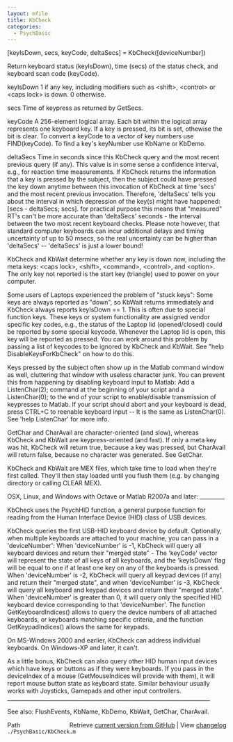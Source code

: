 ```yaml
---
layout: mfile
title: KbCheck
categories:
  - PsychBasic
---
```


\[keyIsDown, secs, keyCode, deltaSecs\] = KbCheck\(\[deviceNumber\]\)

Return keyboard status \(keyIsDown\), time \(secs\) of the status check, and
keyboard scan code \(keyCode\).

   keyIsDown      1 if any key, including modifiers such as <shift\>,
                  <control\> or <caps lock\> is down. 0 otherwise.

   secs           Time of keypress as returned by GetSecs.

   keyCode        A 256\-element logical array.  Each bit
                  within the logical array represents one keyboard key.
                  If a key is pressed, its bit is set, othewise the bit
                  is clear. To convert a keyCode to a vector of key
                  numbers use FIND\(keyCode\). To find a key's keyNumber
                  use KbName or KbDemo.

   deltaSecs      Time in seconds since this KbCheck query and the most
                  recent previous query \(if any\). This value is in some
                  sense a confidence interval, e.g., for reaction time
                  measurements. If KbCheck returns the information that a
                  key is pressed by the subject, then the subject could
                  have pressed the key down anytime between this
                  invocation of KbCheck at time 'secs' and the most
                  recent previous invocation. Therefore, 'deltaSecs'
                  tells you about the interval in which depression of the
                  key\(s\) might have happened: \[secs \- deltaSecs; secs\].
                  for practical purpose this means that "measured" RT's
                  can't be more accurate than 'deltaSecs' seconds \- the
                  interval between the two most recent keyboard checks.
                  Please note however, that standard computer keyboards
                  can incur additional delays and timing uncertainty of
                  up to 50 msecs, so the real uncertainty can be higher
                  than 'deltaSecs' \-\- 'deltaSecs' is just a lower bound\!

KbCheck and KbWait determine whether any key is down now, including the
meta keys: <caps lock\>, <shift\>, <command\>, <control\>, and <option\>. The
only key not reported is the start key \(triangle\) used to power on your
computer.

Some users of Laptops experienced the problem of "stuck keys": Some keys
are always reported as "down", so KbWait returns immediately and KbCheck
always reports keyIsDown == 1. This is often due to special function keys.
These keys or system functionality are assigned vendor specific
key codes, e.g., the status of the Laptop lid \(opened/closed\) could be
reported by some special keycode. Whenever the Laptop lid is open, this key
will be reported as pressed. You can work around this problem by passing
a list of keycodes to be ignored by KbCheck and KbWait. See
"help DisableKeysForKbCheck" on how to do this.

Keys pressed by the subject often show up in the Matlab command window as
well, cluttering that window with useless character junk. You can prevent
this from happening by disabling keyboard input to Matlab: Add a
ListenChar\(2\); command at the beginning of your script and a
ListenChar\(0\); to the end of your script to enable/disable transmission of
keypresses to Matlab. If your script should abort and your keyboard is
dead, press CTRL\+C to reenable keyboard input \-\- It is the same as
ListenChar\(0\). See 'help ListenChar' for more info.

GetChar and CharAvail are character\-oriented \(and slow\), whereas KbCheck
and KbWait are keypress\-oriented \(and fast\). If only a meta key was hit,
KbCheck will return true, because a key was pressed, but CharAvail will
return false, because no character was generated. See GetChar.

KbCheck and KbWait are MEX files, which take time to load when they're
first called. They'll then stay loaded until you flush them \(e.g. by
changing directory or calling CLEAR MEX\).

OSX, Linux, and Windows with Octave or Matlab R2007a and later: \_\_\_\_\_\_\_\_\_

KbCheck uses the PsychHID function, a general purpose function for
reading from the Human Interface Device \(HID\) class of USB devices.

KbCheck queries the first USB\-HID keyboard device by default. Optionally,
when multiple keyboards are attached to your machine, you can pass in a
'deviceNumber':  When 'deviceNumber' is \-1, KbCheck will query all
keyboard devices and return their "merged state" \- The 'keyCode' vector
will represent the state of all keys of all keyboards, and the
'keyIsDown' flag will be equal to one if at least one key on any of the
keyboards is pressed. When 'deviceNumber' is \-2, KbCheck will query all
keypad devices \(if any\) and return their "merged state", and when
'deviceNumber' is \-3, KbCheck will query all keyboard and keypad devices
and return their "merged state". When 'deviceNumber' is greater than 0, it
will query only the specified HID keyboard device corresponding to that
'deviceNumber'. The function GetKeyboardIndices\(\) allows to query the
device numbers of all attached keyboards, or keyboards matching specific
criteria, and the function GetKeypadIndices\(\) allows the same for keypads.

On MS\-Windows 2000 and earlier, KbCheck can address individual keyboards.
On Windows\-XP and later, it can't.

As a little bonus, KbCheck can also query other HID human input devices
which have keys or buttons as if they were keyboards. If you pass in the
deviceIndex of a mouse \(GetMouseIndices will provide with them\), it will
report mouse button state as keyboard state. Similar behaviour usually
works with Joysticks, Gamepads and other input controllers.
\_\_\_\_\_\_\_\_\_\_\_\_\_\_\_\_\_\_\_\_\_\_\_\_\_\_\_\_\_\_\_\_\_\_\_\_\_\_\_\_\_\_\_\_\_\_\_\_\_\_\_\_\_\_\_\_\_\_\_\_\_\_\_\_\_\_\_\_\_\_\_\_\_

See also: FlushEvents, KbName, KbDemo, KbWait, GetChar, CharAvail.


<div class="code_header" style="text-align:right;">
  <span style="float:left;">Path&nbsp;&nbsp;</span> <span class="counter">Retrieve <a href=
  "https://raw.github.com/Psychtoolbox-3/Psychtoolbox-3/beta/./PsychBasic/KbCheck.m">current version from GitHub</a> | View <a href=
  "https://github.com/Psychtoolbox-3/Psychtoolbox-3/commits/beta/./PsychBasic/KbCheck.m">changelog</a></span>
</div>
<div class="code">
  <code>./PsychBasic/KbCheck.m</code>
</div>
